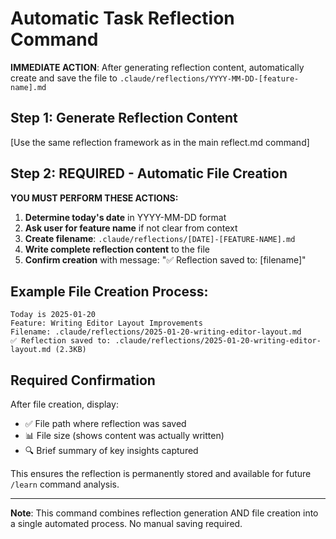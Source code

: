 # Automatic Task Reflection Command

**IMMEDIATE ACTION**: After generating reflection content, automatically create and save the file to `.claude/reflections/YYYY-MM-DD-[feature-name].md`

## Step 1: Generate Reflection Content
[Use the same reflection framework as in the main reflect.md command]

## Step 2: REQUIRED - Automatic File Creation
**YOU MUST PERFORM THESE ACTIONS:**

1. **Determine today's date** in YYYY-MM-DD format
2. **Ask user for feature name** if not clear from context
3. **Create filename**: `.claude/reflections/[DATE]-[FEATURE-NAME].md`
4. **Write complete reflection content** to the file
5. **Confirm creation** with message: "✅ Reflection saved to: [filename]"

## Example File Creation Process:
```
Today is 2025-01-20
Feature: Writing Editor Layout Improvements
Filename: .claude/reflections/2025-01-20-writing-editor-layout.md
✅ Reflection saved to: .claude/reflections/2025-01-20-writing-editor-layout.md (2.3KB)
```

## Required Confirmation
After file creation, display:
- ✅ File path where reflection was saved
- 📊 File size (shows content was actually written)
- 🔍 Brief summary of key insights captured

This ensures the reflection is permanently stored and available for future `/learn` command analysis.

---

**Note**: This command combines reflection generation AND file creation into a single automated process. No manual saving required.